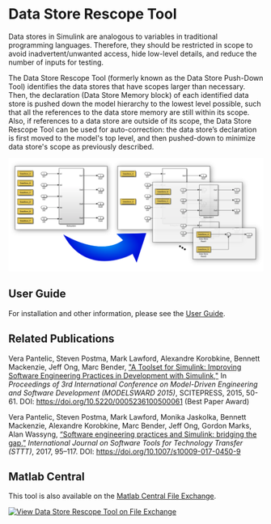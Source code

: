 # Data Store Rescope Tool

Data stores in Simulink are analogous to variables in traditional programming languages. Therefore, they should be restricted in scope to avoid inadvertent/unwanted access, hide low-level details, and reduce the number of inputs for testing.

The Data Store Rescope Tool (formerly known as the Data Store Push-Down Tool) identifies the data stores that have scopes larger than necessary. Then, the declaration (Data Store Memory block) of each identified data store is pushed down the model hierarchy to the lowest level possible, such that all the references to the data store memory are still within its scope. Also, if references to a data store are outside of its scope, the Data Store Rescope Tool can be used for auto-correction: the data store’s declaration is first moved to the model's top level, and then pushed-down to minimize data store's scope as previously described.

<img src="imgs/Cover.png" width="650">

## User Guide
For installation and other information, please see the [User Guide](doc/DataStoreRescope_UserGuide.pdf).

## Related Publications

Vera Pantelic, Steven Postma, Mark Lawford, Alexandre Korobkine, Bennett Mackenzie, Jeff Ong, Marc Bender, ["A Toolset for Simulink: Improving Software Engineering Practices in Development with Simulink,"](https://ieeexplore.ieee.org/document/7323083/) In *Proceedings of 3rd International Conference on Model-Driven Engineering and Software Development (MODELSWARD 2015)*, SCITEPRESS, 2015, 50-61. DOI: https://doi.org/10.5220/0005236100500061 (Best Paper Award)

Vera Pantelic, Steven Postma, Mark Lawford, Monika Jaskolka, Bennett Mackenzie, Alexandre Korobkine, Marc Bender, Jeff Ong, Gordon Marks, Alan Wassyng, [“Software engineering practices and Simulink: bridging the gap,”](https://link.springer.com/article/10.1007/s10009-017-0450-9) *International Journal on Software Tools for Technology Transfer (STTT)*, 2017, 95–117. DOI: https://doi.org/10.1007/s10009-017-0450-9 

## Matlab Central

This tool is also available on the [Matlab Central File Exchange](https://www.mathworks.com/matlabcentral/fileexchange/51160-data-store-rescope-tool).

[![View Data Store Rescope Tool on File Exchange](https://www.mathworks.com/matlabcentral/images/matlab-file-exchange.svg)](https://www.mathworks.com/matlabcentral/fileexchange/51160-data-store-rescope-tool)
